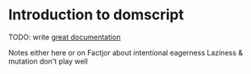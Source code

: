 # Introduction to domscript

TODO: write [great documentation](http://jacobian.org/writing/great-documentation/what-to-write/)


Notes either here or on Factjor about intentional eagerness
Laziness & mutation don't play well
